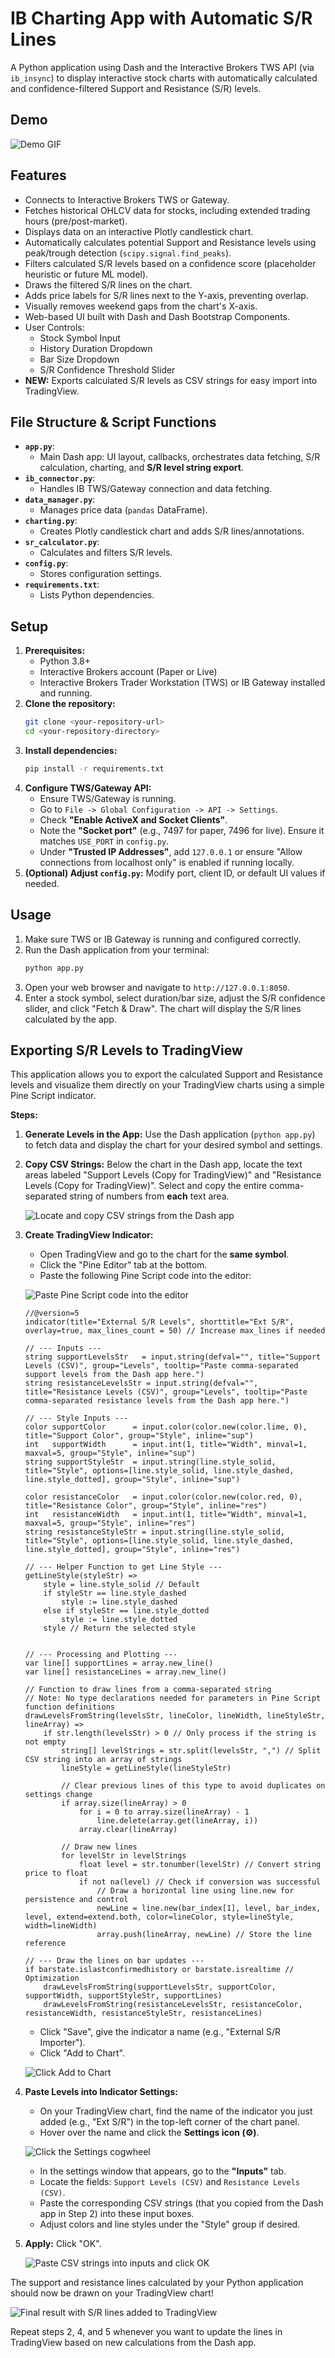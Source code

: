 # IB Charting App with Automatic S/R Lines

A Python application using Dash and the Interactive Brokers TWS API (via `ib_insync`) to display interactive stock charts with automatically calculated and confidence-filtered Support and Resistance (S/R) levels.

## Demo

![Demo GIF](images/demo.gif)

## Features

*   Connects to Interactive Brokers TWS or Gateway.
*   Fetches historical OHLCV data for stocks, including extended trading hours (pre/post-market).
*   Displays data on an interactive Plotly candlestick chart.
*   Automatically calculates potential Support and Resistance levels using peak/trough detection (`scipy.signal.find_peaks`).
*   Filters calculated S/R levels based on a confidence score (placeholder heuristic or future ML model).
*   Draws the filtered S/R lines on the chart.
*   Adds price labels for S/R lines next to the Y-axis, preventing overlap.
*   Visually removes weekend gaps from the chart's X-axis.
*   Web-based UI built with Dash and Dash Bootstrap Components.
*   User Controls:
    *   Stock Symbol Input
    *   History Duration Dropdown
    *   Bar Size Dropdown
    *   S/R Confidence Threshold Slider
*   **NEW:** Exports calculated S/R levels as CSV strings for easy import into TradingView.

## File Structure & Script Functions

*   **`app.py`**:
    *   Main Dash app: UI layout, callbacks, orchestrates data fetching, S/R calculation, charting, and **S/R level string export**.
*   **`ib_connector.py`**:
    *   Handles IB TWS/Gateway connection and data fetching.
*   **`data_manager.py`**:
    *   Manages price data (`pandas` DataFrame).
*   **`charting.py`**:
    *   Creates Plotly candlestick chart and adds S/R lines/annotations.
*   **`sr_calculator.py`**:
    *   Calculates and filters S/R levels.
*   **`config.py`**:
    *   Stores configuration settings.
*   **`requirements.txt`**:
    *   Lists Python dependencies.

## Setup

1.  **Prerequisites:**
    *   Python 3.8+
    *   Interactive Brokers account (Paper or Live)
    *   Interactive Brokers Trader Workstation (TWS) or IB Gateway installed and running.
2.  **Clone the repository:**
    ```bash
    git clone <your-repository-url>
    cd <your-repository-directory>
    ```
3.  **Install dependencies:**
    ```bash
    pip install -r requirements.txt
    ```
4.  **Configure TWS/Gateway API:**
    *   Ensure TWS/Gateway is running.
    *   Go to `File -> Global Configuration -> API -> Settings`.
    *   Check **"Enable ActiveX and Socket Clients"**.
    *   Note the **"Socket port"** (e.g., 7497 for paper, 7496 for live). Ensure it matches `USE_PORT` in `config.py`.
    *   Under **"Trusted IP Addresses"**, add `127.0.0.1` or ensure "Allow connections from localhost only" is enabled if running locally.
5.  **(Optional) Adjust `config.py`:** Modify port, client ID, or default UI values if needed.

## Usage

1.  Make sure TWS or IB Gateway is running and configured correctly.
2.  Run the Dash application from your terminal:
    ```bash
    python app.py
    ```
3.  Open your web browser and navigate to `http://127.0.0.1:8050`.
4.  Enter a stock symbol, select duration/bar size, adjust the S/R confidence slider, and click "Fetch & Draw". The chart will display the S/R lines calculated by the app.

## Exporting S/R Levels to TradingView

This application allows you to export the calculated Support and Resistance levels and visualize them directly on your TradingView charts using a simple Pine Script indicator.

**Steps:**

1.  **Generate Levels in the App:** Use the Dash application (`python app.py`) to fetch data and display the chart for your desired symbol and settings.
2.  **Copy CSV Strings:** Below the chart in the Dash app, locate the text areas labeled "Support Levels (Copy for TradingView)" and "Resistance Levels (Copy for TradingView)". Select and copy the entire comma-separated string of numbers from **each** text area.

    ![Locate and copy CSV strings from the Dash app](images/SR_csv.png)

3.  **Create TradingView Indicator:**
    *   Open TradingView and go to the chart for the **same symbol**.
    *   Click the "Pine Editor" tab at the bottom.
    *   Paste the following Pine Script code into the editor:

    ![Paste Pine Script code into the editor](images/SR_pine_script.png)

    ```pinescript
    //@version=5
    indicator(title="External S/R Levels", shorttitle="Ext S/R", overlay=true, max_lines_count = 50) // Increase max_lines if needed

    // --- Inputs ---
    string supportLevelsStr   = input.string(defval="", title="Support Levels (CSV)", group="Levels", tooltip="Paste comma-separated support levels from the Dash app here.")
    string resistanceLevelsStr = input.string(defval="", title="Resistance Levels (CSV)", group="Levels", tooltip="Paste comma-separated resistance levels from the Dash app here.")

    // --- Style Inputs ---
    color supportColor      = input.color(color.new(color.lime, 0), title="Support Color", group="Style", inline="sup")
    int   supportWidth      = input.int(1, title="Width", minval=1, maxval=5, group="Style", inline="sup")
    string supportStyleStr  = input.string(line.style_solid, title="Style", options=[line.style_solid, line.style_dashed, line.style_dotted], group="Style", inline="sup")

    color resistanceColor   = input.color(color.new(color.red, 0), title="Resistance Color", group="Style", inline="res")
    int   resistanceWidth   = input.int(1, title="Width", minval=1, maxval=5, group="Style", inline="res")
    string resistanceStyleStr = input.string(line.style_solid, title="Style", options=[line.style_solid, line.style_dashed, line.style_dotted], group="Style", inline="res")

    // --- Helper Function to get Line Style ---
    getLineStyle(styleStr) =>
        style = line.style_solid // Default
        if styleStr == line.style_dashed
            style := line.style_dashed
        else if styleStr == line.style_dotted
            style := line.style_dotted
        style // Return the selected style


    // --- Processing and Plotting ---
    var line[] supportLines = array.new_line()
    var line[] resistanceLines = array.new_line()

    // Function to draw lines from a comma-separated string
    // Note: No type declarations needed for parameters in Pine Script function definitions
    drawLevelsFromString(levelsStr, lineColor, lineWidth, lineStyleStr, lineArray) =>
        if str.length(levelsStr) > 0 // Only process if the string is not empty
            string[] levelStrings = str.split(levelsStr, ",") // Split CSV string into an array of strings
            lineStyle = getLineStyle(lineStyleStr)

            // Clear previous lines of this type to avoid duplicates on settings change
            if array.size(lineArray) > 0
                for i = 0 to array.size(lineArray) - 1
                    line.delete(array.get(lineArray, i))
                array.clear(lineArray)

            // Draw new lines
            for levelStr in levelStrings
                float level = str.tonumber(levelStr) // Convert string price to float
                if not na(level) // Check if conversion was successful
                    // Draw a horizontal line using line.new for persistence and control
                    newLine = line.new(bar_index[1], level, bar_index, level, extend=extend.both, color=lineColor, style=lineStyle, width=lineWidth)
                    array.push(lineArray, newLine) // Store the line reference

    // --- Draw the lines on bar updates ---
    if barstate.islastconfirmedhistory or barstate.isrealtime // Optimization
        drawLevelsFromString(supportLevelsStr, supportColor, supportWidth, supportStyleStr, supportLines)
        drawLevelsFromString(resistanceLevelsStr, resistanceColor, resistanceWidth, resistanceStyleStr, resistanceLines)
    ```

    *   Click "Save", give the indicator a name (e.g., "External S/R Importer").
    *   Click "Add to Chart".

    ![Click Add to Chart](images/SR_add_to_chart.png)

4.  **Paste Levels into Indicator Settings:**
    *   On your TradingView chart, find the name of the indicator you just added (e.g., "Ext S/R") in the top-left corner of the chart panel.
    *   Hover over the name and click the **Settings icon (⚙️)**.

    ![Click the Settings cogwheel](images/SR_settings.png)

    *   In the settings window that appears, go to the **"Inputs"** tab.
    *   Locate the fields: `Support Levels (CSV)` and `Resistance Levels (CSV)`.
    *   Paste the corresponding CSV strings (that you copied from the Dash app in Step 2) into these input boxes.
    *   Adjust colors and line styles under the "Style" group if desired.
5.  **Apply:** Click "OK".

    ![Paste CSV strings into inputs and click OK](images/SR_paste_csv.png)

The support and resistance lines calculated by your Python application should now be drawn on your TradingView chart!

![Final result with S/R lines added to TradingView](images/SR_added.png)

Repeat steps 2, 4, and 5 whenever you want to update the lines in TradingView based on new calculations from the Dash app.